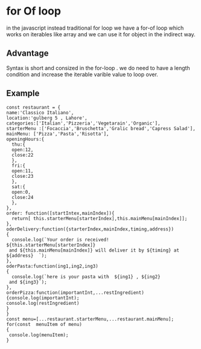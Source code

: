 # for Of loop

in the javascript instead traditional for loop we have a  for-of loop which works on iterables like array and we  can use it for object in the indirect way.

## Advantage 
 Syntax is short and consized in the  for-loop . we do need to have a length condition and  increase the iterable  varible value to loop over.

 ## Example 

 ```
 const restaurant = {
 name:'Classico Italiano',
 location:'gulberg 5 , Lahore',
 categories:['Italian','Pizzeria','Vegetarain','Organic'],
 starterMenu :['Focaccia','Bruschetta','Gralic bread','Capress Salad'],
 mainMenu: ['Pizza','Pasta','Risotta'],
 openingHours:{
   thu:{
   open:12,
   close:22
   },
   fri:{
   open:11,
   close:23
   },
   sat:{
   open:0,
   close:24
   },
 },
 order: function([startIntex,mainIndex]){
   return[ this.starterMenu[starterIndex],this.mainMenu[mainIndex]];
 },
 oderDelivery:function({starterIndex,mainIndex,timing,address})
 {
   console.log(`Your order is received! ${this.starterMenu[starterIndex]}
  and ${this.mainMenu[mainIndex]} will deliver it by ${timing} at ${address}  `);
 },
 oderPasta:function(ing1,ing2,ing3)
 {
   console.log(`here is your pasta with  ${ing1} , ${ing2}
  and ${ing3}`);
 },
 orderPizza:function(importantInt,...restIngredient)
 {console.log(importantInt);
 console.log(restIngredient)
 }
 }
const menu=[...restaurant.starterMenu,...restaurant.mainMenu];
for(const  menuItem of menu)
{
  console.log(menuItem);
}
```
